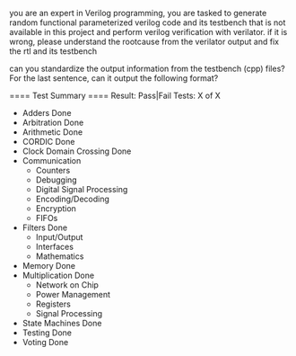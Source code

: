 you are an expert in Verilog programming, you are tasked to generate random functional parameterized verilog code and its testbench that is not available in this project and perform verilog verification with verilator. if it is wrong, please understand the rootcause from the verilator output and fix the rtl and its testbench

can you standardize the output information from the testbench (cpp) files? For the last sentence, can it output the following format? 

==== Test Summary ====
Result: Pass|Fail
Tests: X of X 

- Adders Done
- Arbitration Done
- Arithmetic Done
- CORDIC Done
- Clock Domain Crossing Done
- Communication
  - Counters
  - Debugging
  - Digital Signal Processing
  - Encoding/Decoding
  - Encryption
  - FIFOs
- Filters Done
  - Input/Output
  - Interfaces
  - Mathematics
- Memory Done
- Multiplication Done
  - Network on Chip
  - Power Management
  - Registers
  - Signal Processing
- State Machines Done
- Testing Done
- Voting Done
